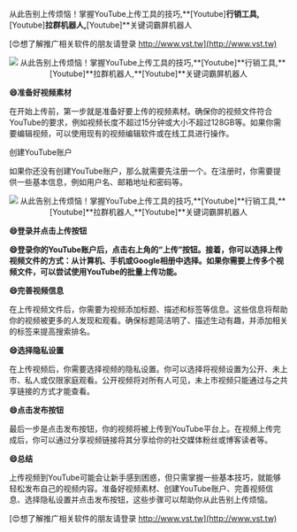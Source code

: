 从此告别上传烦恼！掌握YouTube上传工具的技巧,**[Youtube]**行销工具,**[Youtube]**拉群机器人,**[Youtube]**关键词霸屏机器人

[😍想了解推广相关软件的朋友请登录 http://www.vst.tw](http://www.vst.tw)

 <center><img src="https://vst.tw/MP4/tuiguang/png/1.png" alt="从此告别上传烦恼！掌握YouTube上传工具的技巧,**[Youtube]**行销工具,**[Youtube]**拉群机器人,**[Youtube]**关键词霸屏机器人"></center>

**😄准备好视频素材**

在开始上传前，第一步就是准备好要上传的视频素材。确保你的视频文件符合YouTube的要求，例如视频长度不超过15分钟或大小不超过128GB等。如果你需要编辑视频，可以使用现有的视频编辑软件或在线工具进行操作。

创建YouTube账户

如果你还没有创建YouTube账户，那么就需要先注册一个。在注册时，你需要提供一些基本信息，例如用户名、邮箱地址和密码等。

 <center><img src="https://vst.tw/MP4/tuiguang/png/2.png" alt="从此告别上传烦恼！掌握YouTube上传工具的技巧,**[Youtube]**行销工具,**[Youtube]**拉群机器人,**[Youtube]**关键词霸屏机器人"></center>

**😄登录并点击上传按钮**

**😄登录你的YouTube账户后，点击右上角的“上传”按钮。接着，你可以选择上传视频文件的方式：从计算机、手机或Google相册中选择。如果你需要上传多个视频文件，可以尝试使用YouTube的批量上传功能。**

**😄完善视频信息**

在上传视频文件后，你需要为视频添加标题、描述和标签等信息。这些信息将帮助你的视频被更多的人发现和观看。确保标题简洁明了、描述生动有趣，并添加相关的标签来提高搜索排名。

**😄选择隐私设置**

在上传视频后，你需要选择视频的隐私设置。你可以选择将视频设置为公开、未上市、私人或仅限家庭观看。公开视频将对所有人可见，未上市视频只能通过与之共享链接的方式才能查看。

**😄点击发布按钮**

最后一步是点击发布按钮，你的视频将被上传到YouTube平台上。在视频上传完成后，你可以通过分享视频链接将其分享给你的社交媒体粉丝或博客读者等。

**😄总结**

上传视频到YouTube可能会让新手感到困惑，但只需掌握一些基本技巧，就能够轻松发布自己的视频内容。准备好视频素材、创建YouTube账户、完善视频信息、选择隐私设置并点击发布按钮，这些步骤可以帮助你从此告别上传烦恼。

[😍想了解推广相关软件的朋友请登录 http://www.vst.tw](http://www.vst.tw)



